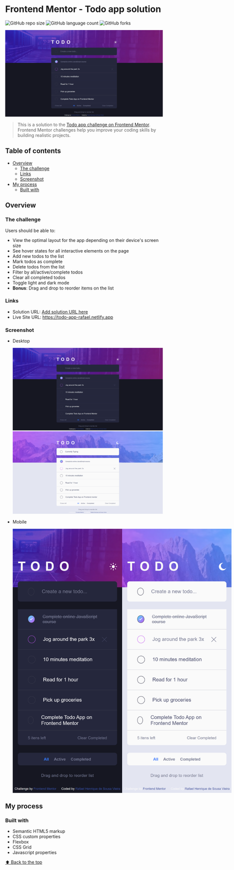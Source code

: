 # Frontend Mentor - Todo app solution

![GitHub repo size](https://img.shields.io/github/repo-size/RafaelHDSV/Todo-app?style=for-the-badge)
![GitHub language count](https://img.shields.io/github/languages/count/RafaelHDSV/Todo-app?style=for-the-badge)
![GitHub forks](https://img.shields.io/github/forks/RafaelHDSV/Todo-app?style=for-the-badge)

<img src="images/desktop.png" alt="desktop.png">

> This is a solution to the [Todo app challenge on Frontend Mentor](https://www.frontendmentor.io/challenges/todo-app-Su1_KokOW). Frontend Mentor challenges help you improve your coding skills by building realistic projects. 

## Table of contents

- [Overview](#overview)
  - [The challenge](#the-challenge)
  - [Links](#links)
  - [Screenshot](#screenshot)
- [My process](#my-process)
  - [Built with](#built-with)

## Overview

### The challenge

Users should be able to:

- View the optimal layout for the app depending on their device's screen size
- See hover states for all interactive elements on the page
- Add new todos to the list
- Mark todos as complete
- Delete todos from the list
- Filter by all/active/complete todos
- Clear all completed todos
- Toggle light and dark mode
- **Bonus**: Drag and drop to reorder items on the list

### Links

- Solution URL: [Add solution URL here](https://your-solution-url.com)
- Live Site URL: https://todo-app-rafael.netlify.app

### Screenshot

  - Desktop
  
    ![](images/desktop.png)
    ![](images/desktop_2.png)
    
  - Mobile
    
    <div style="display: flex">
      <img src="images/mobile.png" width="350rem">
      <img src="images/mobile_2.png" width="350rem">
    </div>

## My process

### Built with

- Semantic HTML5 markup
- CSS custom properties
- Flexbox
- CSS Grid
- Javascript properties

[⬆ Back to the top](#frontend-mentor---todo-app-solution)<br>
